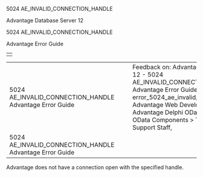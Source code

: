 5024 AE\_INVALID\_CONNECTION\_HANDLE




Advantage Database Server 12  

5024 AE\_INVALID\_CONNECTION\_HANDLE

Advantage Error Guide

|  |
| --- |
|  |

|  |  |  |  |  |
| --- | --- | --- | --- | --- |
| 5024 AE\_INVALID\_CONNECTION\_HANDLE  Advantage Error Guide |  |  | Feedback on: Advantage Database Server 12 - 5024 AE\_INVALID\_CONNECTION\_HANDLE Advantage Error Guide error\_5024\_ae\_invalid\_connection\_handle Advantage Web Development > Advantage Delphi OData Client > Delphi OData Components > TODataSet / Dear Support Staff, |  |
| 5024 AE\_INVALID\_CONNECTION\_HANDLE  Advantage Error Guide |  |  |  |  |

Advantage does not have a connection open with the specified handle.